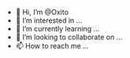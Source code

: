 - 👋 Hi, I’m @Oxito
- 👀 I’m interested in ...
- 🌱 I’m currently learning ...
- 💞️ I’m looking to collaborate on ...
- 📫 How to reach me ...

<!---
Oxito/Oxito is a ✨ special ✨ repository because its `README.md` (this file) appears on your GitHub profile.
You can click the Preview link to take a look at your changes.
--->
